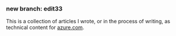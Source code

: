 ### new branch: edit33
This is a collection of articles I wrote, or in the process of writing, as technical content for [azure.com](http://azure.com). 

